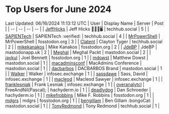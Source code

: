 # Top Users for June 2024
Last Updated: 06/16/2024 11:13:12 UTC
| User | Display Name | Server | Post |
| -- | -- | -- | -- |
| [JeffHicks](https://techhub.social/@JeffHicks) | Jeff Hicks 🐶🎼🍷🖥️ | techhub.social | 5 |
| [SAPIENTech](https://techhub.social/@SAPIENTech) | SAPIENTech :verified: | techhub.social | 4 |
| [MrPowerShell](https://fosstodon.org/@MrPowerShell) | MrPowerShell | fosstodon.org | 3 |
| [Clatent](https://techhub.social/@Clatent) | Clayton Tyger | techhub.social | 2 |
| [mikekanakos](https://fosstodon.org/@mikekanakos) | Mike Kanakos | fosstodon.org | 2 |
| [JdeBP](https://mastodonapp.uk/@JdeBP) | JdeBP | mastodonapp.uk | 2 |
| [Meghal](https://mastodon.social/@Meghal) | Meghal Packt | mastodon.social | 2 |
| [jaykul](https://fosstodon.org/@jaykul) | Joel Bennett | fosstodon.org | 1 |
| [mdowst](https://mastodon.social/@mdowst) | Matthew Dowst | mastodon.social | 1 |
| [macadminsconf](https://mastodon.social/@macadminsconf) | MacAdmins Conference | mastodon.social | 1 |
| [dacbarbos](https://mastodon.social/@dacbarbos) | DACBARBOS Brand | mastodon.social | 1 |
| [Walker](https://infosec.exchange/@Walker) | Walker | infosec.exchange | 1 |
| [sassdawe](https://infosec.exchange/@sassdawe) | Sass, David | infosec.exchange | 1 |
| [macleod](https://infosec.exchange/@macleod) | Macleod Sawyer | infosec.exchange | 1 |
| [franklesniak](https://infosec.exchange/@franklesniak) | Frank Lesniak | infosec.exchange | 1 |
| [overanalytcl](https://hachyderm.io/@overanalytcl) | FreeAndNil(Pascal); | hachyderm.io | 1 |
| [deadlydog](https://hachyderm.io/@deadlydog) | Dan Schroeder | hachyderm.io | 1 |
| [mikefrobbins](https://fosstodon.org/@mikefrobbins) | Mike F. Robbins | fosstodon.org | 1 |
| [mdgrs](https://fosstodon.org/@mdgrs) | mdgrs | fosstodon.org | 1 |
| [bengillam](https://mastodon.social/@bengillam) | Ben Gillam :bongoCat: | mastodon.social | 1 |
| [TonyRedmond](https://techhub.social/@TonyRedmond) | Tony Redmond | techhub.social | 1 |

